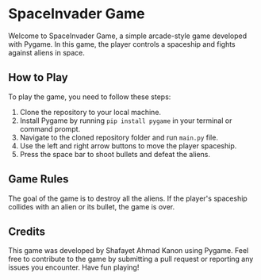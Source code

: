 # SpaceInvader Game

Welcome to SpaceInvader Game, a simple arcade-style game developed with Pygame. In this game, the player controls a spaceship and fights against aliens in space.

## How to Play

To play the game, you need to follow these steps:

1. Clone the repository to your local machine.
2. Install Pygame by running `pip install pygame` in your terminal or command prompt.
3. Navigate to the cloned repository folder and run `main.py` file.
4. Use the left and right arrow buttons to move the player spaceship.
5. Press the space bar to shoot bullets and defeat the aliens.

## Game Rules

The goal of the game is to destroy all the aliens. If the player's spaceship collides with an alien or its bullet, the game is over.

## Credits

This game was developed by Shafayet Ahmad Kanon using Pygame. Feel free to contribute to the game by submitting a pull request or reporting any issues you encounter. Have fun playing!